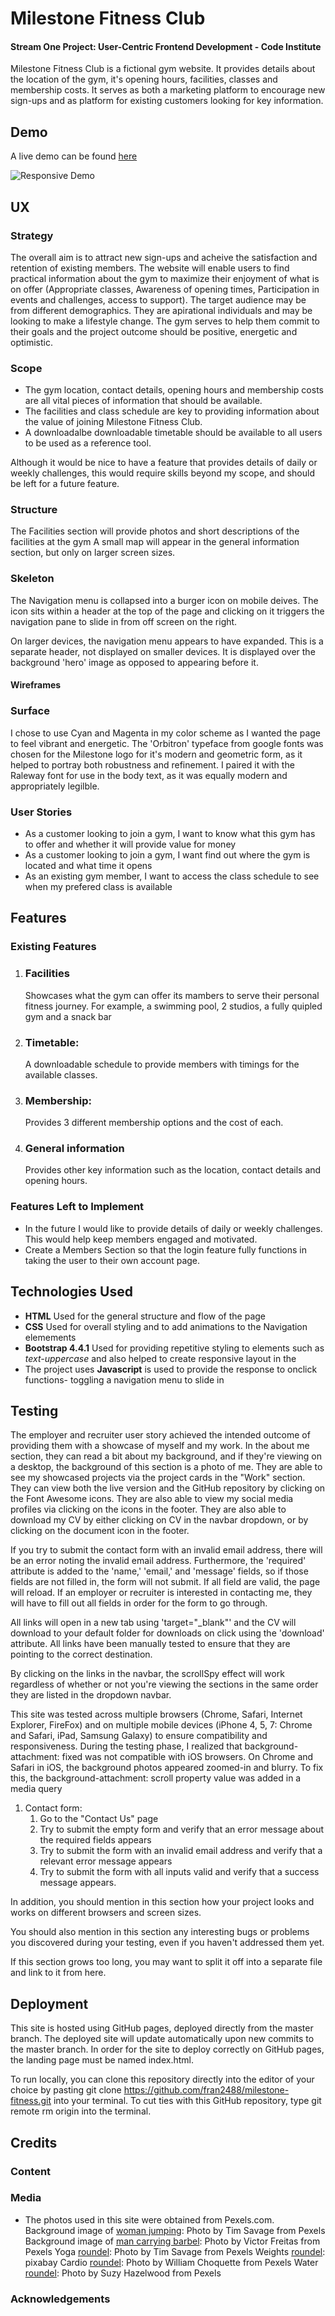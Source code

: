# Milestone Fitness Club

#### Stream One Project: User-Centric Frontend Development - Code Institute

Milestone Fitness Club is a fictional gym website. It provides details about the location of the gym, it's opening hours, facilities, classes and membership costs. It serves as both a marketing platform to encourage new sign-ups and as platform for existing customers looking for key information.

## Demo

A live demo can be found [here](https://fran2488.github.io/milestone-fitness/)

![Responsive Demo](assets/images/man-carrying-barbel-791763.jpg)

## UX

### Strategy
The overall aim is to attract new sign-ups and acheive the satisfaction and retention of existing members.
The website will enable users to find practical information about the gym to maximize their enjoyment of what is on offer (Appropriate classes, Awareness of opening times, Participation in events and challenges, access to support).
The target audience may be from different demographics. They are apirational individuals and may be looking to make a lifestyle change. The gym serves to help them commit to their goals and the project outcome should be positive, energetic and optimistic.

### Scope 
- The gym location, contact details, opening hours and membership costs are all vital pieces of information that should be available. 
- The facilities and class schedule are key to providing information about the value of joining Milestone Fitness Club.
- A downloadalbe downloadable timetable should be available to all users to be used as a reference tool.

Although it would be nice to have a feature that provides details of daily or weekly challenges, this would require skills beyond my scope, and should be left for a future feature.

### Structure
The Facilities section will provide photos and short descriptions of the facilities at the gym
A small map will appear in the general information section, but only on larger screen sizes.


### Skeleton
The Navigation menu is collapsed into a burger icon on mobile deives. The icon sits within a header at the top of the page and clicking on it triggers the navigation pane to slide in from off screen on the right. 

On larger devices, the navigation menu appears to have expanded. This is a separate header, not displayed on smaller devices. It is displayed over the background 'hero' image as opposed to appearing before it. 
#### Wireframes

### Surface
I chose to use Cyan and Magenta in my color scheme as I wanted the page to feel vibrant and energetic. The 'Orbitron' typeface from google fonts was chosen for the Milestone logo for it's modern and geometric form, as it helped to portray both robustness and refinement. I paired it with the Raleway font for use in the body text, as it was equally modern and appropriately legilble.

### User Stories
- As a customer looking to join a gym, I want to know what this gym has to offer and whether it will provide value for money
- As a customer looking to join a gym, I want find out where the gym is located and what time it opens
- As an existing gym member, I want to access the class schedule to see when my prefered class is available

## Features

### Existing Features
1.  ### Facilities
    Showcases what the gym can offer its mambers to serve their personal fitness journey. For example, a swimming pool, 2 studios, a fully quipled gym and a snack bar

1. ### Timetable: 
    A downloadable schedule to provide members with timings for the available classes.

1. ### Membership: 
    Provides 3 different membership options and the cost of each.

1. ### General information
    Provides other key information such as the location, contact details and opening hours.
 

### Features Left to Implement
- In the future I would like to provide details of daily or weekly challenges. This would help keep members engaged and motivated.
- Create a Members Section so that the login feature fully functions in taking the user to their own account page.



## Technologies Used

- **HTML** 
    Used for the general structure and flow of the page
- **CSS** 
    Used for overall styling and to add animations to the Navigation elemements
- **Bootstrap 4.4.1** 
    Used for providing repetitive styling to elements such as *text-uppercase* and also helped to create responsive layout in the 
- The project uses **Javascript** is used to provide the response to onclick functions- toggling a navigation menu to slide in 


## Testing

The employer and recruiter user story achieved the intended outcome of providing them with a showcase of myself and my work. In the about me section, they can read a bit about my background, and if they're viewing on a desktop, the background of this section is a photo of me. They are able to see my showcased projects via the project cards in the "Work" section. They can view both the live version and the GitHub repository by clicking on the Font Awesome icons. They are also able to view my social media profiles via clicking on the icons in the footer. They are also able to download my CV by either clicking on CV in the navbar dropdown, or by clicking on the document icon in the footer.

If you try to submit the contact form with an invalid email address, there will be an error noting the invalid email address. Furthermore, the 'required' attribute is added to the 'name,' 'email,' and 'message' fields, so if those fields are not filled in, the form will not submit. If all field are valid, the page will reload. If an employer or recruiter is interested in contacting me, they will have to fill out all fields in order for the form to go through.

All links will open in a new tab using 'target="_blank"' and the CV will download to your default folder for downloads on click using the 'download' attribute. All links have been manually tested to ensure that they are pointing to the correct destination.

By clicking on the links in the navbar, the scrollSpy effect will work regardless of whether or not you're viewing the sections in the same order they are listed in the dropdown navbar.

This site was tested across multiple browsers (Chrome, Safari, Internet Explorer, FireFox) and on multiple mobile devices (iPhone 4, 5, 7: Chrome and Safari, iPad, Samsung Galaxy) to ensure compatibility and responsiveness. During the testing phase, I realized that background-attachment: fixed was not compatible with iOS browsers. On Chrome and Safari in iOS, the background photos appeared zoomed-in and blurry. To fix this, the background-attachment: scroll property value was added in a media query

1. Contact form:
    1. Go to the "Contact Us" page
    2. Try to submit the empty form and verify that an error message about the required fields appears
    3. Try to submit the form with an invalid email address and verify that a relevant error message appears
    4. Try to submit the form with all inputs valid and verify that a success message appears.

In addition, you should mention in this section how your project looks and works on different browsers and screen sizes.

You should also mention in this section any interesting bugs or problems you discovered during your testing, even if you haven't addressed them yet.

If this section grows too long, you may want to split it off into a separate file and link to it from here.

## Deployment

This site is hosted using GitHub pages, deployed directly from the master branch. The deployed site will update automatically upon new commits to the master branch. In order for the site to deploy correctly on GitHub pages, the landing page must be named index.html.

To run locally, you can clone this repository directly into the editor of your choice by pasting git clone https://github.com/fran2488/milestone-fitness.git into your terminal. To cut ties with this GitHub repository, type git remote rm origin into the terminal.


## Credits

### Content


### Media
- The photos used in this site were obtained from Pexels.com.
Background image of [woman jumping](https://www.pexels.com/photo/photo-of-woman-jumping-1921761/): Photo by Tim Savage from Pexels
Background image of [man carrying barbel](https://www.pexels.com/photo/man-carrying-barbel-791763/): Photo by Victor Freitas from Pexels
Yoga [roundel](https://www.pexels.com/photo/people-exercising-892682/): Photo by Tim Savage from Pexels
Weights [roundel](https://www.pexels.com/photo/bodybuilding-close-up-dumbbells-equipment-260352/): pixabay
Cardio [roundel](https://www.pexels.com/photo/an-on-treadmill-1954524/): Photo by William Choquette from Pexels
Water [roundel](https://www.pexels.com/photo/three-clear-water-bottles-2479095/): Photo by Suzy Hazelwood from Pexels
### Acknowledgements

